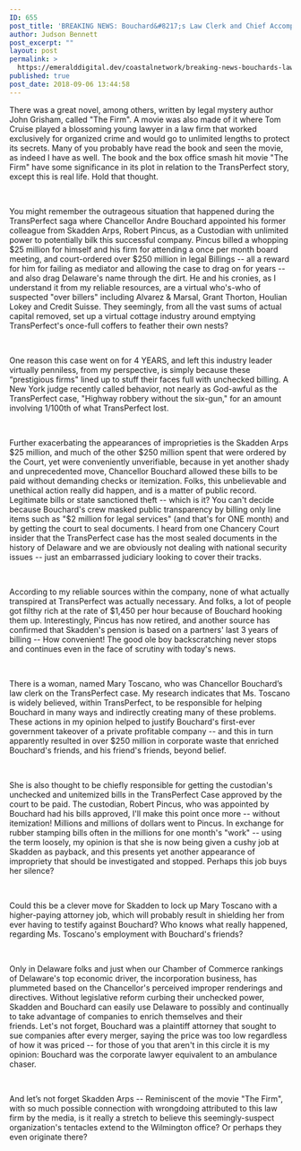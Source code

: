 ```yaml
---
ID: 655
post_title: 'BREAKING NEWS: Bouchard&#8217;s Law Clerk and Chief Accomplice on the TransPerfect Caper Gets Cushy Job after Approving $25 Million in Skadden Legal Bills. Guess Who Her New Employer Will Be? Skadden'
author: Judson Bennett
post_excerpt: ""
layout: post
permalink: >
  https://emeralddigital.dev/coastalnetwork/breaking-news-bouchards-law-clerk-and-chief-accomplice-on-the-transperfect-caper-gets-cushy-job-after-approving-25-million-in-skadden-legal-bills-guess-who-her-new-employer-will-be-skadden/
published: true
post_date: 2018-09-06 13:44:58
---
```

There was a great novel, among others, written by legal mystery author John Grisham, called "The Firm". A movie was also made of it where Tom Cruise played a blossoming young lawyer in a law firm that worked exclusively for organized crime and would go to unlimited lengths to protect its secrets. Many of you probably have read the book and seen the movie, as indeed I have as well. The book and the box office smash hit movie "The Firm" have some significance in its plot in relation to the TransPerfect story, except this is real life. Hold that thought.

&nbsp;

You might remember the outrageous situation that happened during the TransPerfect saga where Chancellor Andre Bouchard appointed his former colleague from Skadden Arps, Robert Pincus, as a Custodian with unlimited power to potentially bilk this successful company. Pincus billed a whopping $25 million for himself and his firm for attending a once per month board meeting, and court-ordered over $250 million in legal Billings -- all a reward for him for failing as mediator and allowing the case to drag on for years -- and also drag Delaware's name through the dirt. He and his cronies, as I understand it from my reliable resources, are a virtual who's-who of suspected "over billers" including Alvarez &amp; Marsal, Grant Thorton, Houlian Lokey and Credit Suisse. They seemingly, from all the vast sums of actual capital removed, set up a virtual cottage industry around emptying TransPerfect's once-full coffers to feather their own nests?

&nbsp;

One reason this case went on for 4 YEARS, and left this industry leader virtually penniless, from my perspective, is simply because these “prestigious firms" lined up to stuff their faces full with unchecked billing. A New York judge recently called behavior, not nearly as God-awful as the TransPerfect case, "Highway robbery without the six-gun," for an amount involving 1/100th of what TransPerfect lost.

&nbsp;

Further exacerbating the appearances of improprieties is the Skadden Arps $25 million, and much of the other $250 million spent that were ordered by the Court, yet were conveniently unverifiable, because in yet another shady and unprecedented move, Chancellor Bouchard allowed these bills to be paid without demanding checks or itemization. Folks, this unbelievable and unethical action really did happen, and is a matter of public record. Legitimate bills or state sanctioned theft -- which is it? You can't decide because Bouchard's crew masked public transparency by billing only line items such as "$2 million for legal services" (and that's for ONE month) and by getting the court to seal documents. I heard from one Chancery Court insider that the TransPerfect case has the most sealed documents in the history of Delaware and we are obviously not dealing with national security issues -- just an embarrassed judiciary looking to cover their tracks.

&nbsp;

According to my reliable sources within the company, none of what actually transpired at TransPerfect was actually necessary. And folks, a lot of people got filthy rich at the rate of $1,450 per hour because of Bouchard hooking them up. Interestingly, Pincus has now retired, and another source has confirmed that Skadden's pension is based on a partners' last 3 years of billing -- How convenient! The good ole boy backscratching never stops and continues even in the face of scrutiny with today's news.

&nbsp;

There is a woman, named Mary Toscano, who was Chancellor Bouchard’s law clerk on the TransPerfect case. My research indicates that Ms. Toscano is widely believed, within TransPerfect, to be responsible for helping Bouchard in many ways and indirectly creating many of these problems. These actions in my opinion helped to justify Bouchard's first-ever government takeover of a private profitable company -- and this in turn apparently resulted in over $250 million in corporate waste that enriched Bouchard's friends, and his friend's friends, beyond belief.

&nbsp;

She is also thought to be chiefly responsible for getting the custodian's unchecked and unitemized bills in the TransPerfect Case approved by the court to be paid. The custodian, Robert Pincus, who was appointed by Bouchard had his bills approved, I'll make this point once more -- without itemization! Millions and millions of dollars went to Pincus. In exchange for rubber stamping bills often in the millions for one month's "work" -- using the term loosely, my opinion is that she is now being given a cushy job at Skadden as payback, and this presents yet another appearance of impropriety that should be investigated and stopped. Perhaps this job buys her silence?

&nbsp;

Could this be a clever move for Skadden to lock up Mary Toscano with a higher-paying attorney job, which will probably result in shielding her from ever having to testify against Bouchard? Who knows what really happened, regarding Ms. Toscano's employment with Bouchard's friends?

&nbsp;

Only in Delaware folks and just when our Chamber of Commerce rankings of Delaware's top economic driver, the incorporation business, has plummeted based on the Chancellor's perceived improper renderings and directives. Without legislative reform curbing their unchecked power, Skadden and Bouchard can easily use Delaware to possibly and continually to take advantage of companies to enrich themselves and their friends. Let's not forget, Bouchard was a plaintiff attorney that sought to sue companies after every merger, saying the price was too low regardless of how it was priced -- for those of you that aren't in this circle it is my opinion: Bouchard was the corporate lawyer equivalent to an ambulance chaser.

&nbsp;

And let’s not forget Skadden Arps -- Reminiscent of the movie "The Firm", with so much possible connection with wrongdoing attributed to this law firm by the media, is it really a stretch to believe this seemingly-suspect organization's tentacles extend to the Wilmington office? Or perhaps they even originate there?

&nbsp;

&nbsp;